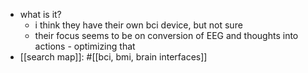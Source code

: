   * what is it?
    * i think they have their own bci device, but not sure
    * their focus seems to be on conversion of EEG and thoughts into actions - optimizing that
  * [[search map]]: #[[bci, bmi, brain interfaces]]
